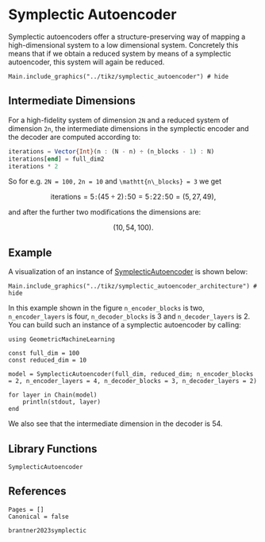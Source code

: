 # Symplectic Autoencoder 

Symplectic autoencoders offer a structure-preserving way of mapping a high-dimensional system to a low dimensional system. Concretely this means that if we obtain a reduced system by means of a symplectic autoencoder, this system will again be reduced. 

```@example 
Main.include_graphics("../tikz/symplectic_autoencoder") # hide
```

## Intermediate Dimensions

For a high-fidelity system of dimension ``2N`` and a reduced system of dimension ``2n``, the intermediate dimensions in the symplectic encoder and the decoder are computed according to: 

```julia
iterations = Vector{Int}(n : (N - n) ÷ (n_blocks - 1) : N)
iterations[end] = full_dim2
iterations * 2
```

So for e.g. ``2N = 100,`` ``2n = 10`` and ``\mathtt{n\_blocks} = 3`` we get 

```math
\mathrm{iterations} = 5\mathtt{:}(45 \div 2)\mathtt{:}50 = 5\mathtt{:}22\mathtt{:}50 = (5, 27, 49),
```

and after the further two modifications the dimensions are:

```math
(10, 54, 100).
```


## Example

A visualization of an instance of [SymplecticAutoencoder](@ref) is shown below: 

```@example 
Main.include_graphics("../tikz/symplectic_autoencoder_architecture") # hide
```

In this example shown in the figure `n_encoder_blocks` is two, `n_encoder_layers` is four, `n_decoder_blocks` is 3 and `n_decoder_layers` is 2. You can build such an instance of a symplectic autoencoder by calling:

```@example sae
using GeometricMachineLearning

const full_dim = 100
const reduced_dim = 10

model = SymplecticAutoencoder(full_dim, reduced_dim; n_encoder_blocks = 2, n_encoder_layers = 4, n_decoder_blocks = 3, n_decoder_layers = 2)

for layer in Chain(model)
    println(stdout, layer)
end
```

We also see that the intermediate dimension in the decoder is 54.

## Library Functions

```@docs; canonical = false
SymplecticAutoencoder
```

## References

```@bibliography
Pages = []
Canonical = false

brantner2023symplectic
```